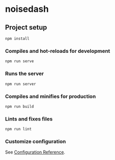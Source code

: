# noisedash

## Project setup
```
npm install
```

### Compiles and hot-reloads for development
```
npm run serve
```

### Runs the server
```
npm run server
```

### Compiles and minifies for production
```
npm run build
```

### Lints and fixes files
```
npm run lint
```

### Customize configuration
See [Configuration Reference](https://cli.vuejs.org/config/).

